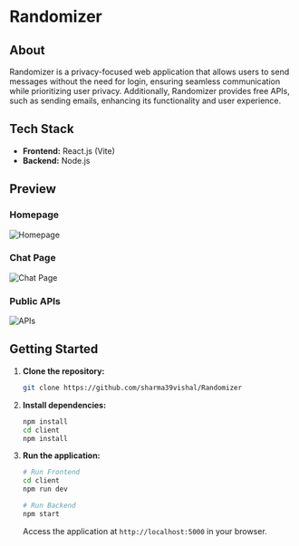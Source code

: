 # Randomizer

## About

Randomizer is a privacy-focused web application that allows users to send messages without the need for login, ensuring seamless communication while prioritizing user privacy. Additionally, Randomizer provides free APIs, such as sending emails, enhancing its functionality and user experience.

## Tech Stack

- **Frontend:** React.js (Vite)
- **Backend:** Node.js

## Preview

### Homepage

![Homepage](https://firebasestorage.googleapis.com/v0/b/vishal-6ccf0.appspot.com/o/homepage.png?alt=media&token=b9a99620-142b-4948-9033-6f8153848a3c)

<!-- Describe the homepage and its key features. -->

### Chat Page

![Chat Page](https://firebasestorage.googleapis.com/v0/b/vishal-6ccf0.appspot.com/o/chatpage.png?alt=media&token=018d7db3-b180-407f-9396-d5985c92eadd)

<!-- Include a brief description of the chat page, highlighting its functionalities. -->

### Public APIs

![APIs](https://firebasestorage.googleapis.com/v0/b/vishal-6ccf0.appspot.com/o/APIs.png?alt=media&token=7e523328-6f8a-430c-be53-00837d7c4f5e)

<!-- Provide details about the APIs or any relevant architecture diagram. -->

## Getting Started

1. **Clone the repository:**
   ```bash
   git clone https://github.com/sharma39vishal/Randomizer
   ```

2. **Install dependencies:**
   ```bash
   npm install
   cd client
   npm install
   ```

3. **Run the application:**
   ```bash
   # Run Frontend
   cd client
   npm run dev

   # Run Backend
   npm start
   ```

   Access the application at `http://localhost:5000` in your browser.

